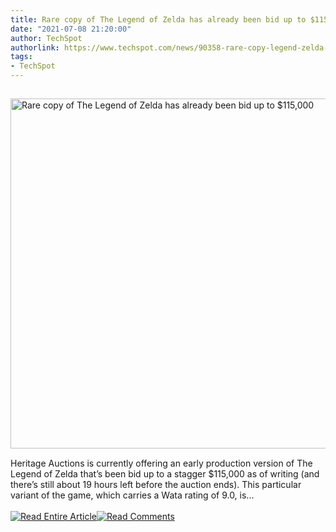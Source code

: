 ```yaml
---
title: Rare copy of The Legend of Zelda has already been bid up to $115,000
date: "2021-07-08 21:20:00"
author: TechSpot
authorlink: https://www.techspot.com/news/90358-rare-copy-legend-zelda-has-already-bid-up.html
tags:
- TechSpot
---
```

<a href="https://www.techspot.com/news/90358-rare-copy-legend-zelda-has-already-bid-up.html" target="_blank"><img src="https://static.techspot.com/images2/news/ts3_thumbs/2021/07/2021-07-08-ts3_thumbs-6f1.jpg" width="800" height="560" style="padding: 15px 0" title="Rare copy of The Legend of Zelda has already been bid up to $115,000" /></a><br />Heritage Auctions is currently offering an early production version of The Legend of Zelda that’s been bid up to a stagger $115,000 as of writing (and there’s still about 19 hours left before the auction ends). This particular variant of the game, which carries a Wata rating of 9.0, is...<br /><br /><a href="https://www.techspot.com/news/90358-rare-copy-legend-zelda-has-already-bid-up.html"><img src="https://static.techspot.com/images/rss/rss_buttons_01.png" border="0" alt="Read Entire Article" /></a><a href="https://www.techspot.com/news/90358-rare-copy-legend-zelda-has-already-bid-up.html#comments"><img src="https://static.techspot.com/images/rss/rss_buttons_02.png" border="0" alt="Read Comments" /></a><br /><br />
